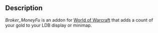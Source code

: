 Description
-----------

_Broker_MoneyFu_ is an addon for [World of Warcraft](http://eu.battle.net/wow/) that adds a count of your gold to your LDB display or minimap.

